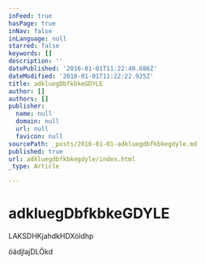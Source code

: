 ```yaml
---
inFeed: true
hasPage: true
inNav: false
inLanguage: null
starred: false
keywords: []
description: ''
datePublished: '2016-01-01T11:22:40.686Z'
dateModified: '2016-01-01T11:22:22.925Z'
title: adkluegDbfkbkeGDYLE
author: []
authors: []
publisher:
  name: null
  domain: null
  url: null
  favicon: null
sourcePath: _posts/2016-01-01-adkluegdbfkbkegdyle.md
published: true
url: adkluegdbfkbkegdyle/index.html
_type: Article

---
```

# adkluegDbfkbkeGDYLE

LAKSDHKjahdkHDXöldhp

öädjlajDLÖkd